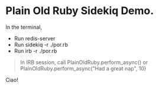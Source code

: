 # Plain Old Ruby Sidekiq Demo.

In the terminal,
* Run redis-server
* Run sidekiq -r ./por.rb
* Run irb -r ./por.rb

> In IRB session, call PlainOldRuby.perform_async() or PlainOldRuby.perform_async("Had a great nap", 10)

Ciao!
